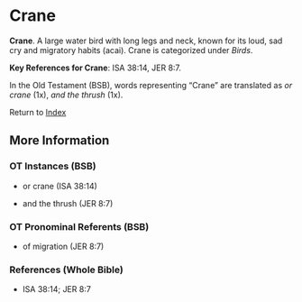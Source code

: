 # Crane
**Crane**. 
A large water bird with long legs and neck, known for its loud, sad cry and migratory habits (acai). 
Crane is categorized under _Birds_. 


**Key References for Crane**: 
ISA 38:14, JER 8:7. 


In the Old Testament (BSB), words representing “Crane” are translated as 
*or crane* (1x), *and the thrush* (1x). 




Return to [Index](00-Index.md)

## More Information

### OT Instances (BSB)

* or crane (ISA 38:14)

* and the thrush (JER 8:7)



### OT Pronominal Referents (BSB)

* of migration (JER 8:7)



### References (Whole Bible)

* ISA 38:14; JER 8:7



